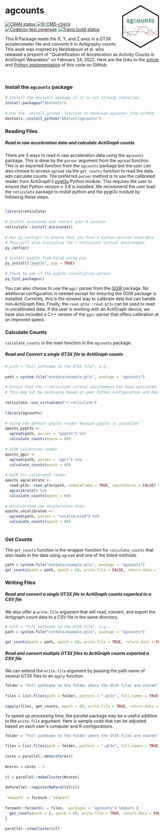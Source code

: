 # agcounts <img src="man/figures/agcounts.png" align="right" height="139" />

<!-- badges: start -->
[![CRAN status](https://www.r-pkg.org/badges/version/agcounts)](https://CRAN.R-project.org/package=agcounts)
[![R-CMD-check](https://github.com/bhelsel/agcounts/actions/workflows/R-CMD-check.yaml/badge.svg)](https://github.com/bhelsel/agcounts/actions/workflows/R-CMD-check.yaml)
[![Codecov test coverage](https://codecov.io/gh/bhelsel/agcounts/branch/master/graph/badge.svg)](https://app.codecov.io/gh/bhelsel/agcounts?branch=master)
[![Travis build status](https://travis-ci.com/bhelsel/agcounts.svg?branch=master)](https://travis-ci.com/bhelsel/agcounts)
<!-- badges: end -->

This R Package reads the X, Y, and Z axes in a GT3X accelerometer file and converts it to Actigraphy counts. This work was inspired by Neishabouri et al. who released a preprint of "Quantification of Acceleration as Activity Counts in ActiGraph Wearables" on February 24, 2022. Here are the links to the <a href = https://www.researchsquare.com/article/rs-1370418/v1>article</a> and <a href = https://github.com/actigraph/agcounts>Python implementation</a> of this code on GitHub.

<br>

### Install the `agcounts` package
```r
# Install the devtools package if it is not already installed
install.packages("devtools")

# Use the `install_github` function to download agcounts from GitHub
devtools::install_github("bhelsel/agcounts")
```
### Reading Files

##### Read in raw acceleration data and calculate ActiGraph counts

There are 3 ways to read in raw acceleration data using the `agcounts` package.
This is done by the `parser` argument from the `agread` function. This is an
exported function from the `agcounts` package but the user can also choose to
access `agread` via the `get_counts` function to read the data adn calculate 
counts. The preferred `parser` method is to use the calibrated reader from 
ActiGraph's <a href = https://github.com/actigraph/pygt3x>pygt3x</a> Python 
module. This requires the user to ensure that Python version ≥ 3.8 is installed. 
We recommend the user load the `reticulate` package to install python and the 
pygt3x module by following these steps.

```r

library(reticulate)

# Install miniconda and restart your R session
reticulate::install_miniconda()

# Run py_config() to ensure that you have a python version available
# This will also initialize the r-reticulate virtual environment
py_config()

# Install pygt3x from Gitub using pip
py_install("pygt3x", pip = TRUE)

# Check to see if the pygt3x installation worked
py_list_packages()

```

You can also choose to use the `ggir` parser from the
<a href=https://github.com/wadpac/GGIR>GGIR</a> package. No additional 
configuration is needed except for ensuring the GGIR package is installed. 
Currently, this is the slowest way to calibrate data but can handle non-ActiGraph
files. Finally, the `read.gt3x::read.gt3x` can be used to read in uncalibrated data.
If the user is working with an ActiGraph device, we have also included a C++ version
of the `ggir` parser that offers calibration at an improved speed.

### Calculate Counts

`calculate_counts` is the main function in the `agcounts` package.

##### Read and Convert a single GT3X file to ActiGraph counts

```r
# path = "Full pathname to the GT3X file", e.g.:

path = system.file("extdata/example.gt3x", package = "agcounts")

# Ensure that the r-reticulate virtual environment has been activated.
# This may not be necessary based on your Python configuration and how you installed the python packages.

reticulate::use_virtualenv("r-reticulate")

library(agcounts)

# Using the default pygt3x reader because pygt3x is installed
epochs_pygt3x <- 
  agread(path, parser = "pygt3x") %>%
  calculate_counts(epoch = 60)
  
# GGIR calibrated reader
epochs_ggir <- 
  agread(path, parser = "ggir") %>%
  calculate_counts(epoch = 60)
  
# GGIR C++ calibrated reader
epochs_agcalibrate <-
  read.gt3x::read.gt3x(path, asDataFrame = TRUE, imputeZeros = FALSE) %>%
  agcalibrate() %>%
  calculate_counts(epoch = 60)
  
# Uncalibrated raw acceleration data
epochs_uncalibrated <-
  agread(path, parser = "uncalibrated") %>%
  calculate_counts(epoch = 60)
  

```

### Get Counts

The `get_counts` function is the wrapper function for `calculate_counts` that
also reads in the data using `agread` and one of the listed methods. 

```r
path = system.file("extdata/example.gt3x", package = "agcounts")
get_counts(path = path, epoch = 60, write.file = FALSE, return.data = TRUE, parser = "pygt3x")
```

### Writing Files

##### Read and convert a single GT3X file to ActiGraph counts exported to a CSV file

We also offer a `write.file` argument that will read, convert, and export the
Actigraph count data to a CSV file in the same directory.

```r
# path = "Full pathname to the GT3X file", e.g.:
path = system.file("extdata/example.gt3x", package = "agcounts")

get_counts(path = path, epoch = 60, write.file = TRUE, return.data = FALSE, parser = "pygt3x")
```

##### Read and convert multiple GT3X files to ActiGraph counts exported a CSV file

We can extend the `write.file` argument by passing the path name of several GT3X
files to an `apply` function.

```r
folder = "Full pathname to the folder where the GT3X files are stored"

files = list.files(path = folder, pattern = ".gt3x", full.names = TRUE)

sapply(files, get_counts, epoch = 60, write.file = TRUE, return.data = FALSE, parser = "pygt3x")
```

To speed up processing time, the parallel package may be a useful addition to
the `write.file` argument. Here is sample code that can be adjusted based on 
each user's computer and R configurations.

```r
folder = "Full pathname to the folder where the GT3X files are stored"

files = list.files(path = folder, pattern = ".gt3x", full.names = TRUE)

cores = parallel::detectCores()

Ncores = cores - 1

cl = parallel::makeCluster(Ncores)

doParallel::registerDoParallel(cl)

`%dopar%` = foreach::`%dopar%`

foreach::foreach(i = files, .packages = "agcounts") %dopar% {
  get_counts(path = i, epoch = 60, write.file = TRUE, return.data = FALSE, parser = "pygt3x")
}

parallel::stopCluster(cl)

```

